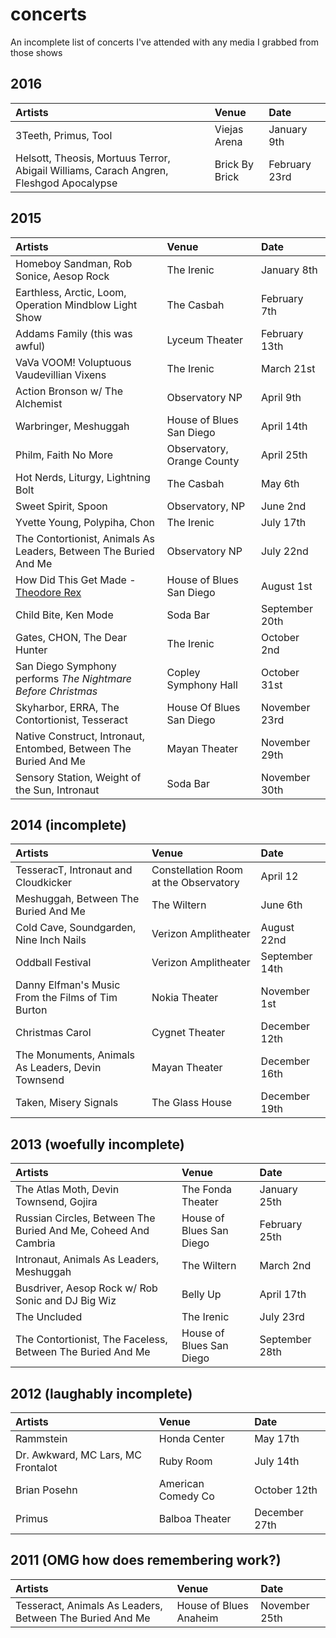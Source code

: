 # concerts
An incomplete list of concerts I've attended with any media I grabbed from those shows

## 2016
| Artists | Venue | Date |
|:--------|:------|:-----|
| 3Teeth, Primus, Tool | Viejas Arena | January 9th |
| Helsott, Theosis, Mortuus Terror, Abigail Williams, Carach Angren, Fleshgod Apocalypse | Brick By Brick | February 23rd |

## 2015
| Artists | Venue | Date |
|:--------|:------|:-----|
| Homeboy Sandman, Rob Sonice, Aesop Rock | The Irenic | January 8th |
| Earthless, Arctic, Loom, Operation Mindblow Light Show | The Casbah | February 7th |
| Addams Family (this was awful) | Lyceum Theater | February 13th |
| VaVa VOOM! Voluptuous Vaudevillian Vixens | The Irenic | March 21st |
| Action Bronson w/ The Alchemist | Observatory NP | April 9th |
| Warbringer, Meshuggah | House of Blues San Diego | April 14th |
| Philm, Faith No More | Observatory, Orange County | April 25th |
| Hot Nerds, Liturgy, Lightning Bolt | The Casbah | May 6th |
| Sweet Spirit, Spoon | Observatory, NP | June 2nd |
| Yvette Young, Polypiha, Chon | The Irenic | July 17th |
| The Contortionist, Animals As Leaders, Between The Buried And Me | Observatory NP | July 22nd |
| How Did This Get Made - [Theodore Rex](http://www.imdb.com/title/tt0114658/) | House of Blues San Diego | August 1st|
| Child Bite, Ken Mode | Soda Bar | September 20th |
| Gates, CHON, The Dear Hunter | The Irenic | October 2nd |
| San Diego Symphony performs _The Nightmare Before Christmas_ | Copley Symphony Hall | October 31st |
| Skyharbor, ERRA, The Contortionist, Tesseract | House Of Blues San Diego | November 23rd |
| Native Construct, Intronaut, Entombed, Between The Buried And Me | Mayan Theater | November 29th |
| Sensory Station, Weight of the Sun, Intronaut | Soda Bar | November 30th |

## 2014 (incomplete)
| Artists | Venue | Date |
|:--------|:------|:----|
| TesseracT, Intronaut and Cloudkicker | Constellation Room at the Observatory | April 12 |
| Meshuggah, Between The Buried And Me| The Wiltern | June 6th |
| Cold Cave, Soundgarden, Nine Inch Nails | Verizon Amplitheater | August 22nd |
| Oddball Festival | Verizon Amplitheater | September 14th |
| Danny Elfman's Music From the Films of Tim Burton | Nokia Theater | November 1st |
| Christmas Carol | Cygnet Theater | December 12th |
| The Monuments, Animals As Leaders, Devin Townsend | Mayan Theater | December 16th |
| Taken, Misery Signals | The Glass House | December 19th |


## 2013 (woefully incomplete)
| Artists | Venue | Date |
|:--------|:------|:----|
| The Atlas Moth, Devin Townsend, Gojira | The Fonda Theater | January 25th |
| Russian Circles, Between The Buried And Me, Coheed And Cambria | House of Blues San Diego | February 25th |
| Intronaut, Animals As Leaders, Meshuggah | The Wiltern | March 2nd |
| Busdriver, Aesop Rock w/ Rob Sonic and DJ Big Wiz | Belly Up | April 17th |
| The Uncluded | The Irenic | July 23rd |
| The Contortionist, The Faceless, Between The Buried And Me | House of Blues San Diego | September 28th |

## 2012 (laughably incomplete)
| Artists | Venue | Date |
|:--------|:------|:-----|
| Rammstein | Honda Center | May 17th |
| Dr. Awkward, MC Lars, MC Frontalot | Ruby Room | July 14th |
| Brian Posehn | American Comedy Co | October 12th |
| Primus | Balboa Theater | December 27th |

## 2011 (OMG how does remembering work?)
| Artists | Venue | Date |
|:--------|:------|:-----|
| Tesseract, Animals As Leaders, Between The Buried And Me | House of Blues Anaheim | November 25th |
